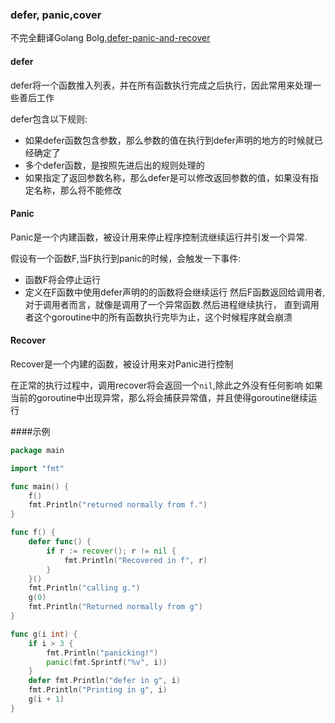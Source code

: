 ### defer, panic,cover
不完全翻译Golang Bolg,[defer-panic-and-recover](https://blog.golang.org/defer-panic-and-recover)

#### defer
defer将一个函数推入列表，并在所有函数执行完成之后执行，因此常用来处理一些善后工作

defer包含以下规则:
- 如果defer函数包含参数，那么参数的值在执行到defer声明的地方的时候就已经确定了
- 多个defer函数，是按照先进后出的规则处理的
- 如果指定了返回参数名称，那么defer是可以修改返回参数的值，如果没有指定名称，那么将不能修改


#### Panic
Panic是一个内建函数，被设计用来停止程序控制流继续运行并引发一个异常.

假设有一个函数F,当F执行到panic的时候，会触发一下事件:
- 函数F将会停止运行
- 定义在F函数中使用defer声明的的函数将会继续运行
然后F函数返回给调用者,对于调用者而言，就像是调用了一个异常函数.然后进程继续执行，
直到调用者这个goroutine中的所有函数执行完毕为止，这个时候程序就会崩溃


#### Recover
Recover是一个内建的函数，被设计用来对Panic进行控制

在正常的执行过程中，调用recover将会返回一个`nil`,除此之外没有任何影响
如果当前的goroutine中出现异常，那么将会捕获异常值，并且使得goroutine继续运行

####示例
```go
package main

import "fmt"

func main() {
	f()
	fmt.Println("returned normally from f.")
}

func f() {
	defer func() {
		if r := recover(); r != nil {
			fmt.Println("Recovered in f", r)
		}
	}()
	fmt.Println("calling g.")
	g(0)
	fmt.Println("Returned normally from g")
}

func g(i int) {
	if i > 3 {
		fmt.Println("panicking!")
		panic(fmt.Sprintf("%v", i))
	}
	defer fmt.Println("defer in g", i)
	fmt.Println("Printing in g", i)
	g(i + 1)
}
```

